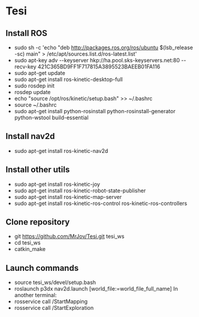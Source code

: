 # Tesi

## Install ROS
* sudo sh -c 'echo "deb http://packages.ros.org/ros/ubuntu $(lsb_release -sc) main" > /etc/apt/sources.list.d/ros-latest.list'
* sudo apt-key adv --keyserver hkp://ha.pool.sks-keyservers.net:80 --recv-key 421C365BD9FF1F717815A3895523BAEEB01FA116
* sudo apt-get update
* sudo apt-get install ros-kinetic-desktop-full
* sudo rosdep init
* rosdep update
* echo "source /opt/ros/kinetic/setup.bash" >> ~/.bashrc
* source ~/.bashrc
* sudo apt-get install python-rosinstall python-rosinstall-generator python-wstool build-essential

## Install nav2d
* sudo apt-get install ros-kinetic-nav2d

## Install other utils
* sudo apt-get install ros-kinetic-joy
* sudo apt-get install ros-kinetic-robot-state-publisher
* sudo apt-get install ros-kinetic-map-server
* sudo apt-get install ros-kinetic-ros-control ros-kinetic-ros-controllers

## Clone repository
* git https://github.com/MrJov/Tesi.git tesi_ws
* cd tesi_ws
* catkin_make

## Launch commands
* source tesi_ws/devel/setup.bash
* roslaunch p3dx nav2d.launch [world_file:=world_file_full_name]
In another terminal:
* rosservice call /StartMapping
* rosservice call /StartExploration
